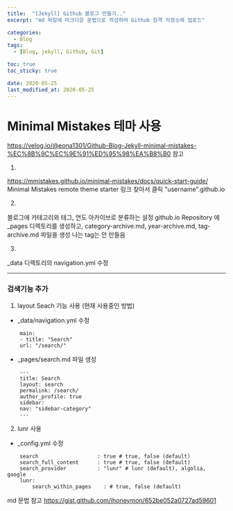 ```yaml
---
title:  "[Jekyll] Github 블로그 만들기.."
excerpt: "md 파일에 마크다운 문법으로 작성하여 Github 원격 저장소에 업로드"

categories:
  - Blog
tags:
  - [Blog, jekyll, Github, Git]

toc: true
toc_sticky: true

date: 2020-05-25
last_modified_at: 2020-05-25
---
```


# Minimal Mistakes 테마 사용
<https://velog.io/@eona1301/Github-Blog-Jekyll-minimal-mistakes-%EC%8B%9C%EC%9E%91%ED%95%98%EA%B8%B0>
참고

1.
<https://mmistakes.github.io/minimal-mistakes/docs/quick-start-guide/>
Minimal Mistakes remote theme starter 링크 찾아서 클릭
"username".github.io

2.
블로그에 카테고리와 테그, 연도 아카이브로 분류하는 설정
github.io Repository 에 _pages 디렉토리를 생성하고, category-archive.md, year-archive.md, tag-archive.md 파일을 생성
나는 tag는 안 만들음

3.
_data 디렉토리의 navigation.yml 수정

* * *

### 검색기능 추가
1. layout Seach 기능 사용 (현재 사용중인 방법)

* _data/navigation.yml 수정
```
	main:
	- title: "Search"
	url: "/search/"
```
* _pages/search.md 파일 생성
```
	---
	title: Search
	layout: search
	permalink: /search/
	author_profile: true
	sidebar:
	nav: "sidebar-category"
	---
```

2. lunr 사용

* _config.yml 수정
```
	search                   : true # true, false (default)
	search_full_content      : true # true, false (default)
	search_provider          : "lunr" # lunr (default), algolia, google
	lunr:
		search_within_pages    : # true, false (default)
```

md 문법 참고 <https://gist.github.com/ihoneymon/652be052a0727ad59601>